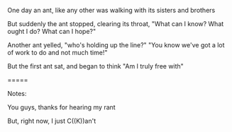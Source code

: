 One day an ant, like any other
was walking with its sisters and brothers

But suddenly the ant stopped, clearing its throat,
"What can I know? What ought I do? What can I hope?"

Another ant yelled, "who's holding up the line?"
"You know we've got a lot of work to do and not much time!"

But the first ant sat, and began to think
"Am I truly free with"




=====

Notes:

You guys, thanks for hearing my rant

But, right now, I just C((K))an't